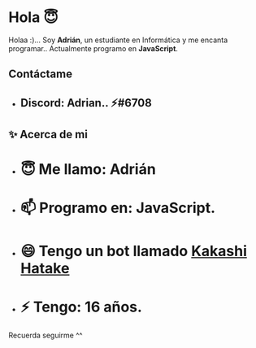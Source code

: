 # Hola 😇

<!---________________________________________________________________________________________________________________________--->
Holaa :)... Soy **Adrián**, un estudiante en Informática y me encanta programar.. Actualmente programo en **JavaScript**.


## Contáctame

<!---________________________________________________________________________________________________________________________--->

* ## Discord: Adrian.. ⚡#6708

## ✨ Acerca de mi

<!---________________________________________________________________________________________________________________________--->

* # 😇 Me llamo: Adrián
* # 📫 Programo en: JavaScript.
* # 😄 Tengo un bot llamado [**Kakashi Hatake**](https://discord.com/oauth2/authorize?client_id=494266255642066965&permissions=2081422583&redirect_uri=https%3A%2F%2Fdiscord.gg%2FkvnGMFg&response_type=code&scope=bot+guilds.join)
* # ⚡ Tengo: 16 años.

<!---________________________________________________________________________________________________________________________--->


Recuerda seguirme ^^
